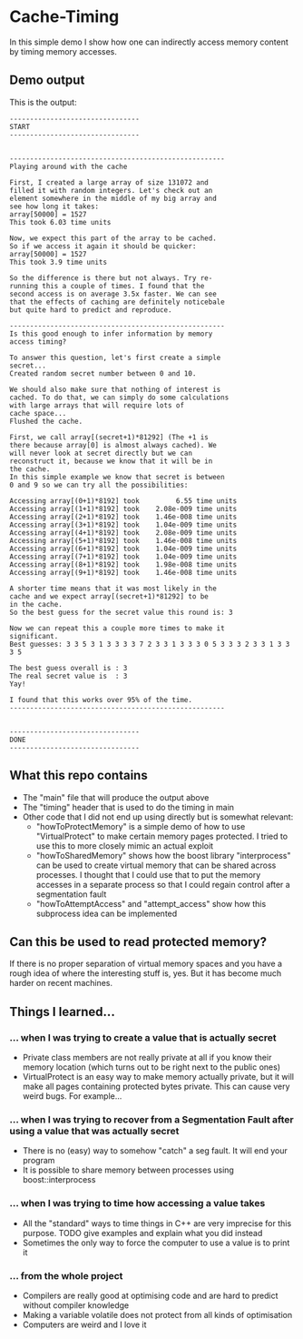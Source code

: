 # Cache-Timing

In this simple demo I show how one can indirectly access memory content by timing memory accesses.

## Demo output

This is the output:

    --------------------------------
    START
    --------------------------------


    -----------------------------------------------------
    Playing around with the cache

    First, I created a large array of size 131072 and
    filled it with random integers. Let's check out an
    element somewhere in the middle of my big array and
    see how long it takes:
    array[50000] = 1527
    This took 6.03 time units

    Now, we expect this part of the array to be cached.
    So if we access it again it should be quicker:
    array[50000] = 1527
    This took 3.9 time units

    So the difference is there but not always. Try re-
    running this a couple of times. I found that the
    second access is on average 3.5x faster. We can see
    that the effects of caching are definitely noticebale        
    but quite hard to predict and reproduce.

    -----------------------------------------------------
    Is this good enough to infer information by memory
    access timing?

    To answer this question, let's first create a simple
    secret...
    Created random secret number between 0 and 10.

    We should also make sure that nothing of interest is
    cached. To do that, we can simply do some calculations       
    with large arrays that will require lots of
    cache space...
    Flushed the cache.

    First, we call array[(secret+1)*81292] (The +1 is
    there because array[0] is almost always cached). We
    will never look at secret directly but we can
    reconstruct it, because we know that it will be in
    the cache.
    In this simple example we know that secret is between        
    0 and 9 so we can try all the possibilities:

    Accessing array[(0+1)*8192] took         6.55 time units     
    Accessing array[(1+1)*8192] took    2.08e-009 time units     
    Accessing array[(2+1)*8192] took    1.46e-008 time units     
    Accessing array[(3+1)*8192] took    1.04e-009 time units     
    Accessing array[(4+1)*8192] took    2.08e-009 time units     
    Accessing array[(5+1)*8192] took    1.46e-008 time units     
    Accessing array[(6+1)*8192] took    1.04e-009 time units     
    Accessing array[(7+1)*8192] took    1.04e-009 time units     
    Accessing array[(8+1)*8192] took    1.98e-008 time units     
    Accessing array[(9+1)*8192] took    1.46e-008 time units     

    A shorter time means that it was most likely in the
    cache and we expect array[(secret+1)*81292] to be
    in the cache.
    So the best guess for the secret value this round is: 3      

    Now we can repeat this a couple more times to make it        
    significant.
    Best guesses: 3 3 5 3 1 3 3 3 3 7 2 3 3 1 3 3 3 0 5 3 3 3 2 3 3 1 3 3 3 5

    The best guess overall is : 3
    The real secret value is  : 3
    Yay!

    I found that this works over 95% of the time.
    -----------------------------------------------------        


    --------------------------------
    DONE
    --------------------------------

## What this repo contains
- The "main" file that will produce the output above
- The "timing" header that is used to do the timing in main
- Other code that I did not end up using directly but is somewhat relevant:
    - "howToProtectMemory" is a simple demo of how to use "VirtualProtect" to make certain memory pages protected. I tried to use this to more closely mimic an actual exploit
    - "howToSharedMemory" shows how the boost library "interprocess" can be used to create virtual memory that can be shared across processes. I thought that I could use that to put the memory accesses in a separate process so that I could regain control after a segmentation fault
    - "howToAttemptAccess" and "attempt_access" show how this subprocess idea can be implemented

## Can this be used to read protected memory?
If there is no proper separation of virtual memory spaces and you have a rough idea of where the interesting stuff is, yes. But it has become much harder on recent machines.

## Things I learned...

### ... when I was trying to create a value that is actually secret
- Private class members are not really private at all if you know their memory location (which turns out to be right next to the public ones)
- VirtualProtect is an easy way to make memory actually private, but it will make all pages containing protected bytes private. This can cause very weird bugs. For example...

### ... when I was trying to recover from a Segmentation Fault after using a value that was actually secret
- There is no (easy) way to somehow "catch" a seg fault. It will end your program
- It is possible to share memory between processes using boost::interprocess

### ... when I was trying to time how accessing a value takes
- All the "standard" ways to time things in C++ are very imprecise for this purpose. TODO give examples and explain what you did instead
- Sometimes the only way to force the computer to use a value is to print it


### ... from the whole project
- Compilers are really good at optimising code and are hard to predict without compiler knowledge
- Making a variable volatile does not protect from all kinds of optimisation
- Computers are weird and I love it
